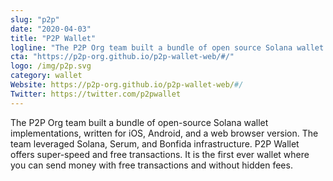 ```yaml
---
slug: "p2p"
date: "2020-04-03"
title: "P2P Wallet"
logline: "The P2P Org team built a bundle of open source Solana wallet implementations."
cta: "https://p2p-org.github.io/p2p-wallet-web/#/"
logo: /img/p2p.svg
category: wallet
Website: https://p2p-org.github.io/p2p-wallet-web/#/
Twitter: https://twitter.com/p2pwallet
---
```


The P2P Org team built a bundle of open-source Solana wallet implementations, written for iOS, Android, and a web browser version. The team leveraged Solana, Serum, and Bonfida infrastructure. P2P Wallet offers super-speed and free transactions. It is the first ever wallet where you can send money with free transactions and without hidden fees.
